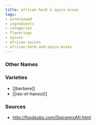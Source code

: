 ```yaml
---
title: african herb & spice mixes
tags:
- unreviewed
- ingredients
- categories
- flavorings
- spices
- african-spices
- african-herb-and-spice-mixes
---
```



### Other Names


### Varieties

* [[berbere]]
* [[ras-el-hanout]]

### Sources
* http://foodsubs.com/SpicemixAfr.html
